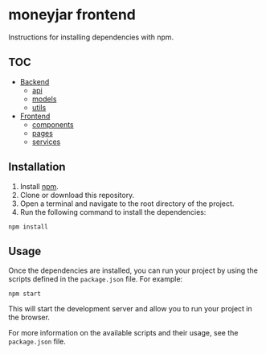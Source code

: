 # moneyjar frontend

Instructions for installing dependencies with npm.

## TOC

- [Backend](backend/README.md)
    - [api](backend/api/README.md)
    - [models](backend/models/README.md)
    - [utils](backend/utils/Readme.md) 
- [Frontend](frontend/README.md)
    - [components](frontend/src/components/README.md)
    - [pages](frontend/src/pages/README.md)
    - [services](frontend/src/services/README.md)


## Installation

1. Install [npm](https://www.npmjs.com/).
2. Clone or download this repository.
3. Open a terminal and navigate to the root directory of the project.
4. Run the following command to install the dependencies:

`npm install`

## Usage

Once the dependencies are installed, you can run your project by using the scripts defined in the `package.json` file. For example:

`npm start`

This will start the development server and allow you to run your project in the browser.

For more information on the available scripts and their usage, see the `package.json` file.